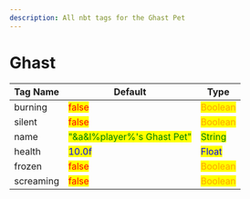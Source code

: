 ```yaml
---
description: All nbt tags for the Ghast Pet
---
```



# Ghast

| Tag Name     | Default                                                            | Type                                         |
| ------------ | ------------------------------------------------------------------ | -------------------------------------------- |
| burning | <mark style="color:red;">false</mark> | <mark style="color:orange;">Boolean</mark> |
| silent | <mark style="color:red;">false</mark> | <mark style="color:orange;">Boolean</mark> |
| name | <mark style="color:green;">"&a&l%player%'s Ghast Pet"</mark> | <mark style="color:green;">String</mark> |
| health | <mark style="color:blue;">10.0f</mark> | <mark style="color:blue;">Float</mark> |
| frozen | <mark style="color:red;">false</mark> | <mark style="color:orange;">Boolean</mark> |
| screaming | <mark style="color:red;">false</mark> | <mark style="color:orange;">Boolean</mark> |
